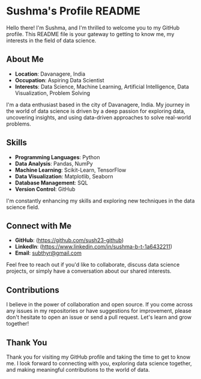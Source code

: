 # Sushma's Profile README

Hello there! I'm Sushma, and I'm thrilled to welcome you to my GitHub profile. This README file is your gateway to getting to know me, my interests in the field of data science.

## About Me

- **Location**: Davanagere, India
- **Occupation**: Aspiring Data Scientist
- **Interests**: Data Science, Machine Learning, Artificial Intelligence, Data Visualization, Problem Solving

I'm a data enthusiast based in the city of Davanagere, India. My journey in the world of data science is driven by a deep passion for exploring data, uncovering insights, and using data-driven approaches to solve real-world problems.

## Skills

- **Programming Languages**: Python 
- **Data Analysis**: Pandas, NumPy
- **Machine Learning**: Scikit-Learn, TensorFlow
- **Data Visualization**: Matplotlib, Seaborn
- **Database Management**: SQL
- **Version Control**: GitHub

I'm constantly enhancing my skills and exploring new techniques in the data science field.

## Connect with Me

- **GitHub**: (https://github.com/sush23-github)
- **LinkedIn**: (https://www.linkedin.com/in/sushma-b-t-1a6432211)
- **Email**: subthyr@gmail.com

Feel free to reach out if you'd like to collaborate, discuss data science projects, or simply have a conversation about our shared interests.

## Contributions

I believe in the power of collaboration and open source. If you come across any issues in my repositories or have suggestions for improvement, please don't hesitate to open an issue or send a pull request. Let's learn and grow together!

## Thank You

Thank you for visiting my GitHub profile and taking the time to get to know me. I look forward to connecting with you, exploring data science together, and making meaningful contributions to the world of data.
